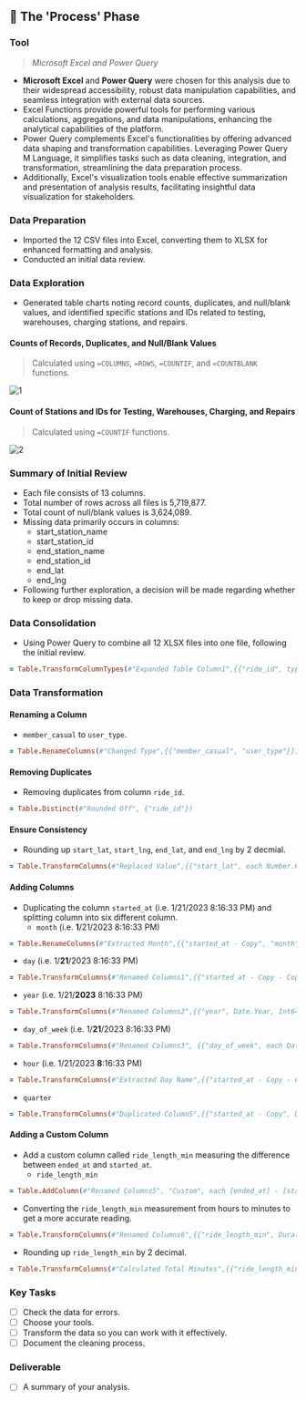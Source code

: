 ## 🔄 The 'Process' Phase

### Tool
>*Microsoft Excel and Power Query*
+ **Microsoft Excel** and **Power Query** were chosen for this analysis due to their widespread accessibility, robust data manipulation capabilities, and seamless integration with external data sources.
+ Excel Functions provide powerful tools for performing various calculations, aggregations, and data manipulations, enhancing the analytical capabilities of the platform.
+ Power Query complements Excel's functionalities by offering advanced data shaping and transformation capabilities. Leveraging Power Query M Language, it simplifies tasks such as data cleaning, integration, and transformation, streamlining the data preparation process.
+ Additionally, Excel's visualization tools enable effective summarization and presentation of analysis results, facilitating insightful data visualization for stakeholders.

### Data Preparation
+ Imported the 12 CSV files into Excel, converting them to XLSX for enhanced formatting and analysis.
+ Conducted an initial data review.

### Data Exploration
+ Generated table charts noting record counts, duplicates, and null/blank values, and identified specific stations and IDs related to testing, warehouses, charging stations, and repairs.

#### Counts of Records, Duplicates, and Null/Blank Values
>Calculated using `=COLUMNS`, `=ROWS`, `=COUNTIF`, and `=COUNTBLANK` functions.

![1](https://github.com/chaanalyst/Portfolio-Projects/assets/154933301/2ae1b0b0-96aa-4533-a7df-fc56d724f48d)

#### Count of Stations and IDs for Testing, Warehouses, Charging, and Repairs
>Calculated using `=COUNTIF` functions.

![2](https://github.com/chaanalyst/Portfolio-Projects/assets/154933301/841785a3-55fd-4418-b76f-1d7aec974b51)

### Summary of Initial Review
+ Each file consists of 13 columns.
+ Total number of rows across all files is 5,719,877.
+ Total count of null/blank values is 3,624,089.
+ Missing data primarily occurs in columns:
    * start_station_name
    * start_station_id
    * end_station_name
    * end_station_id
    * end_lat
    * end_lng
+ Following further exploration, a decision will be made regarding whether to keep or drop missing data.

### Data Consolidation
+ Using Power Query to combine all 12 XLSX files into one file, following the initial review.

```ruby
= Table.TransformColumnTypes(#"Expanded Table Column1",{{"ride_id", type text}, {"rideable_type", type text}, {"started_at", type datetime}, {"ended_at", type datetime}, {"start_station_name", type text}, {"start_station_id", type text}, {"end_station_name", type text}, {"end_station_id", type text}, {"start_lat", type number}, {"start_lng", type number}, {"end_lat", type number}, {"end_lng", type number}, {"member_casual", type text}})
```

### Data Transformation

#### Renaming a Column
+ `member_casual` to `user_type`.
```ruby
= Table.RenameColumns(#"Changed Type",{{"member_casual", "user_type"}})
```

#### Removing Duplicates
+ Removing duplicates from column `ride_id`.
```ruby
= Table.Distinct(#"Rounded Off", {"ride_id"})
```

#### Ensure Consistency 
+ Rounding up `start_lat`, `start_lng`, `end_lat`, and `end_lng` by 2 decmial. 
```ruby
= Table.TransformColumns(#"Replaced Value",{{"start_lat", each Number.Round(_, 2), type number}, {"start_lng", each Number.Round(_, 2), type number}, {"end_lat", each Number.Round(_, 2), type number}, {"end_lng", each Number.Round(_, 2), type number}})
```

#### Adding Columns
+ Duplicating the column `started_at` (i.e. 1/21/2023 8:16:33 PM) and splitting column into six different column.
   * `month` (i.e. **1**/21/2023 8:16:33 PM)
```ruby
= Table.RenameColumns(#"Extracted Month",{{"started_at - Copy", "month"}})
```
   * `day` (i.e. 1/**21**/2023 8:16:33 PM)
```ruby
= Table.TransformColumns(#"Renamed Columns1",{{"started_at - Copy - Copy", Date.Day, Int64.Type}})
```
   * `year` (i.e. 1/21/**2023** 8:16:33 PM)
```ruby
= Table.TransformColumns(#"Renamed Columns2",{{"year", Date.Year, Int64.Type}})
```
   * `day_of_week` (i.e. 1/**21**/2023 8:16:33 PM)
```ruby
= Table.TransformColumns(#"Renamed Columns3", {{"day_of_week", each Date.DayOfWeekName(_), type text}})
```
   * `hour` (i.e. 1/21/2023 **8**:16:33 PM)
```ruby
= Table.TransformColumns(#"Extracted Day Name",{{"started_at - Copy - Copy.1 - Copy.1", Time.Hour, Int64.Type}})
```
   * `quarter`
```ruby
= Table.TransformColumns(#"Duplicated Column5",{{"started_at - Copy", Date.QuarterOfYear, Int64.Type}})
```

#### Adding a Custom Column
+ Add a custom column called `ride_length_min` measuring the difference between `ended_at` and `started_at`.
     * `ride_length_min`
```ruby
= Table.AddColumn(#"Renamed Columns5", "Custom", each [ended_at] - [started_at])
```

   * Converting the `ride_length_min` measurement from hours to minutes to get a more accurate reading.
```ruby
= Table.TransformColumns(#"Renamed Columns6",{{"ride_length_min", Duration.TotalMinutes, type number}})
```

   * Rounding up `ride_length_min` by 2 decimal.
```ruby
= Table.TransformColumns(#"Calculated Total Minutes",{{"ride_length_min", each Number.Round(_, 2), type number}})
```


### Key Tasks
- [ ]  Check the data for errors.
- [ ]  Choose your tools.
- [ ]  Transform the data so you can work with it effectively.
- [ ]  Document the cleaning process.

### Deliverable 
- [ ]  A summary of your analysis.

